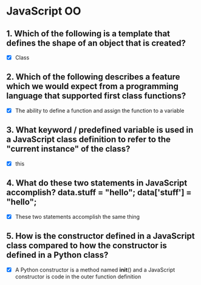 # JavaScript OO

## 1. Which of the following is a template that defines the shape of an object that is created?

- [x] Class

## 2. Which of the following describes a feature which we would expect from a programming language that supported first class functions?

- [x] The ability to define a function and assign the function to a variable

## 3. What keyword / predefined variable is used in a JavaScript class definition to refer to the "current instance" of the class?

- [x] this

## 4. What do these two statements in JavaScript accomplish? data.stuff = "hello"; data['stuff'] = "hello";

- [x] These two statements accomplish the same thing

## 5. How is the constructor defined in a JavaScript class compared to how the constructor is defined in a Python class?

- [x] A Python constructor is a method named __init__() and a JavaScript constructor is code in the outer function definition